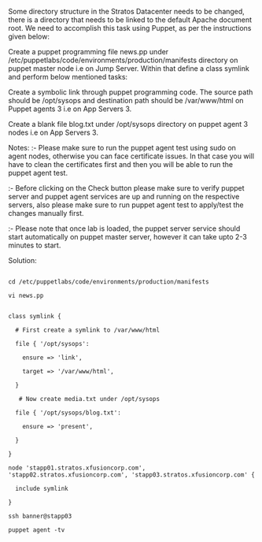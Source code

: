 Some directory structure in the Stratos Datacenter needs to be changed, there is a directory that needs to be linked to the default Apache document root. We need to accomplish this task using Puppet, as per the instructions given below:



Create a puppet programming file news.pp under /etc/puppetlabs/code/environments/production/manifests directory on puppet master node i.e on Jump Server. Within that define a class symlink and perform below mentioned tasks:

Create a symbolic link through puppet programming code. The source path should be /opt/sysops and destination path should be /var/www/html on Puppet agents 3 i.e on App Servers 3.

Create a blank file blog.txt under /opt/sysops directory on puppet agent 3 nodes i.e on App Servers 3.

Notes: :- Please make sure to run the puppet agent test using sudo on agent nodes, otherwise you can face certificate issues. In that case you will have to clean the certificates first and then you will be able to run the puppet agent test.

:- Before clicking on the Check button please make sure to verify puppet server and puppet agent services are up and running on the respective servers, also please make sure to run puppet agent test to apply/test the changes manually first.

:- Please note that once lab is loaded, the puppet server service should start automatically on puppet master server, however it can take upto 2-3 minutes to start.

Solution:

```

cd /etc/puppetlabs/code/environments/production/manifests

vi news.pp

```

```

class symlink {

  # First create a symlink to /var/www/html

  file { '/opt/sysops':

    ensure => 'link',

    target => '/var/www/html',

  }

   # Now create media.txt under /opt/sysops

  file { '/opt/sysops/blog.txt':

    ensure => 'present',

  }

}

node 'stapp01.stratos.xfusioncorp.com', 'stapp02.stratos.xfusioncorp.com', 'stapp03.stratos.xfusioncorp.com' {

  include symlink

}

```

```
ssh banner@stapp03

puppet agent -tv

```